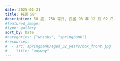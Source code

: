 ```yaml
---
date: 2025-01-21
title: 特選 58°
description: 58 度, 750 毫升, 民國 93 年 12 月 02 日.
#featured_image: 
#type: gallery
sort_by: Date
#categories: ["whisky", "springbank"]
#resources:
#  - src: springbank/aged_32_years/box_front.jpg
#    title: "anyway"
---
```

